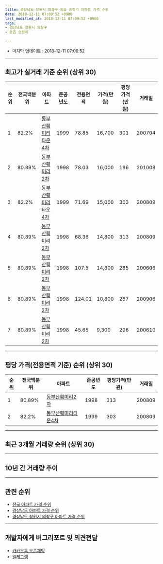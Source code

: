 ```yaml
---
title: 경상남도 창원시 의창구 동읍 송정리 아파트 가격 순위
date: 2018-12-11 07:09:52 +0900
last_modified_at: 2018-12-11 07:09:52 +0900
tags:
- 경상남도 창원시 의창구
- 동읍 송정리

---
```


* 마지막 업데이트 : 2018-12-11 07:09:52

---

## 최고가 실거래 기준 순위 (상위 30)


|순위|전국백분위|아파트|준공년도|전용면적|가격(만원)|평당가격(만원)|거래일|
|---|---|---|---|---|---|---|---|
|1|82.2%|[동부산훼미리타운4차](https://search.naver.com/search.naver?query=%EA%B2%BD%EC%83%81%EB%82%A8%EB%8F%84+%EC%B0%BD%EC%9B%90%EC%8B%9C+%EC%9D%98%EC%B0%BD%EA%B5%AC+%EB%8F%99%EC%9D%8D+%EC%86%A1%EC%A0%95%EB%A6%AC+%EB%8F%99%EB%B6%80%EC%82%B0%ED%9B%BC%EB%AF%B8%EB%A6%AC%ED%83%80%EC%9A%B44%EC%B0%A8)|1999|78.85|16,700|301|200704|
|2|80.89%|[동부산훼미리2차](https://search.naver.com/search.naver?query=%EA%B2%BD%EC%83%81%EB%82%A8%EB%8F%84+%EC%B0%BD%EC%9B%90%EC%8B%9C+%EC%9D%98%EC%B0%BD%EA%B5%AC+%EB%8F%99%EC%9D%8D+%EC%86%A1%EC%A0%95%EB%A6%AC+%EB%8F%99%EB%B6%80%EC%82%B0%ED%9B%BC%EB%AF%B8%EB%A6%AC2%EC%B0%A8)|1998|78.03|16,000|186|201008|
|3|82.2%|[동부산훼미리타운4차](https://search.naver.com/search.naver?query=%EA%B2%BD%EC%83%81%EB%82%A8%EB%8F%84+%EC%B0%BD%EC%9B%90%EC%8B%9C+%EC%9D%98%EC%B0%BD%EA%B5%AC+%EB%8F%99%EC%9D%8D+%EC%86%A1%EC%A0%95%EB%A6%AC+%EB%8F%99%EB%B6%80%EC%82%B0%ED%9B%BC%EB%AF%B8%EB%A6%AC%ED%83%80%EC%9A%B44%EC%B0%A8)|1999|71.69|15,000|303|200809|
|4|80.89%|[동부산훼미리2차](https://search.naver.com/search.naver?query=%EA%B2%BD%EC%83%81%EB%82%A8%EB%8F%84+%EC%B0%BD%EC%9B%90%EC%8B%9C+%EC%9D%98%EC%B0%BD%EA%B5%AC+%EB%8F%99%EC%9D%8D+%EC%86%A1%EC%A0%95%EB%A6%AC+%EB%8F%99%EB%B6%80%EC%82%B0%ED%9B%BC%EB%AF%B8%EB%A6%AC2%EC%B0%A8)|1998|68.36|14,800|313|200809|
|5|80.89%|[동부산훼미리2차](https://search.naver.com/search.naver?query=%EA%B2%BD%EC%83%81%EB%82%A8%EB%8F%84+%EC%B0%BD%EC%9B%90%EC%8B%9C+%EC%9D%98%EC%B0%BD%EA%B5%AC+%EB%8F%99%EC%9D%8D+%EC%86%A1%EC%A0%95%EB%A6%AC+%EB%8F%99%EB%B6%80%EC%82%B0%ED%9B%BC%EB%AF%B8%EB%A6%AC2%EC%B0%A8)|1998|107.5|14,800|285|200606|
|6|80.89%|[동부산훼미리2차](https://search.naver.com/search.naver?query=%EA%B2%BD%EC%83%81%EB%82%A8%EB%8F%84+%EC%B0%BD%EC%9B%90%EC%8B%9C+%EC%9D%98%EC%B0%BD%EA%B5%AC+%EB%8F%99%EC%9D%8D+%EC%86%A1%EC%A0%95%EB%A6%AC+%EB%8F%99%EB%B6%80%EC%82%B0%ED%9B%BC%EB%AF%B8%EB%A6%AC2%EC%B0%A8)|1998|124.01|10,800|287|200906|
|7|80.89%|[동부산훼미리2차](https://search.naver.com/search.naver?query=%EA%B2%BD%EC%83%81%EB%82%A8%EB%8F%84+%EC%B0%BD%EC%9B%90%EC%8B%9C+%EC%9D%98%EC%B0%BD%EA%B5%AC+%EB%8F%99%EC%9D%8D+%EC%86%A1%EC%A0%95%EB%A6%AC+%EB%8F%99%EB%B6%80%EC%82%B0%ED%9B%BC%EB%AF%B8%EB%A6%AC2%EC%B0%A8)|1998|45.65|9,300|296|200610|


---

## 평당 가격(전용면적 기준) 순위 (상위 30)


|순위|전국백분위|아파트|준공년도|평당가격(만원)|거래일|
|---|---|---|---|---|---|
|1|80.89%|[동부산훼미리2차](https://search.naver.com/search.naver?query=%EA%B2%BD%EC%83%81%EB%82%A8%EB%8F%84+%EC%B0%BD%EC%9B%90%EC%8B%9C+%EC%9D%98%EC%B0%BD%EA%B5%AC+%EB%8F%99%EC%9D%8D+%EC%86%A1%EC%A0%95%EB%A6%AC+%EB%8F%99%EB%B6%80%EC%82%B0%ED%9B%BC%EB%AF%B8%EB%A6%AC2%EC%B0%A8)|1998|313|200809|
|2|82.2%|[동부산훼미리타운4차](https://search.naver.com/search.naver?query=%EA%B2%BD%EC%83%81%EB%82%A8%EB%8F%84+%EC%B0%BD%EC%9B%90%EC%8B%9C+%EC%9D%98%EC%B0%BD%EA%B5%AC+%EB%8F%99%EC%9D%8D+%EC%86%A1%EC%A0%95%EB%A6%AC+%EB%8F%99%EB%B6%80%EC%82%B0%ED%9B%BC%EB%AF%B8%EB%A6%AC%ED%83%80%EC%9A%B44%EC%B0%A8)|1999|303|200809|


---

## 최근 3개월 거래량 순위 (상위 30)


<div style="width:100%;">
    <canvas id="deal_count_ranking" height="250"></canvas>
</div>


<script>
new Chart(document.getElementById("deal_count_ranking"), {
    type: 'horizontalBar',
    data: {
        labels: ['동부산훼미리타운4차'],
        datasets: [{
            label: '실거래 수',
            data: [1],
            borderColor: "rgba(255, 0, 128, 1)",
            backgroundColor: "rgba(255, 0, 128, 0.5)",
            fill: false,
        }]
    },
    options: {
        responsive: true,
        title: {
            display: true,
            text: '최근 3개월 거래량 순위'
        },
        tooltips: {
            mode: 'index',
            intersect: false,
            callbacks: {
                title: function(tooltipItems, data) {
                    return "실거래 수:";
                },
                label: function(tooltipItem, data) {
                    return data.labels[tooltipItem.index] + ": " + tooltipItem.xLabel;
                }
            }
        },
        hover: {
            mode: 'nearest',
            intersect: true
        },
        scales: {
            xAxes: [{
                display: true,
                scaleLabel: {
                    display: true,
                    labelString: '실거래 수'
                },
                ticks: {
                    suggestedMin: 0,
                }
            }],
            yAxes: [{
                display: true,
                ticks: {
                    autoSkip: false,
                    callback: function(value, index, values) {
                        if (value.length > 15)
                            return value.substr(0, 13) + "...";
                        else
                            return value;
                    }
                },
                scaleLabel: {
                    display: false,
                }
            }]
        }
    }
});

</script>


---

## 10년 간 거래량 추이


<div style="width:100%;">
    <canvas id="deal_progress" height="250"></canvas>
</div>

<script>
new Chart(document.getElementById("deal_progress"), {
    type: 'line',
    data: {
        labels: ['200812','200901','200902','200903','200904','200905','200906','200907','200908','200909','200910','200911','200912','201001','201002','201003','201004','201005','201006','201007','201008','201009','201010','201011','201012','201101','201102','201103','201104','201105','201106','201107','201108','201109','201110','201111','201112','201201','201202','201203','201204','201205','201206','201207','201208','201209','201210','201211','201212','201301','201302','201303','201304','201305','201306','201307','201308','201309','201310','201311','201312','201401','201402','201403','201404','201405','201406','201407','201408','201409','201410','201411','201412','201501','201502','201503','201504','201505','201506','201507','201508','201509','201510','201511','201512','201601','201602','201603','201604','201605','201606','201607','201608','201609','201610','201611','201612','201701','201702','201703','201704','201705','201706','201707','201708','201709','201710','201711','201712','201801','201802','201803','201804','201805','201806','201807','201808','201809','201810','201811','201812'],
        datasets: [{
            label: '실거래 수',
            pointRadius: 1,
            data: [0, 0, 1, 3, 1, 3, 2, 2, 1, 1, 2, 2, 6, 3, 1, 2, 1, 5, 1, 1, 2, 2, 2, 2, 2, 1, 3, 1, 5, 0, 0, 1, 2, 2, 2, 0, 1, 1, 1, 2, 1, 0, 1, 0, 1, 0, 1, 0, 0, 1, 2, 1, 1, 1, 0, 0, 0, 0, 1, 0, 1, 1, 2, 2, 2, 2, 5, 3, 2, 2, 3, 2, 2, 1, 0, 7, 0, 2, 6, 4, 0, 2, 1, 4, 0, 1, 1, 1, 0, 3, 1, 1, 1, 1, 0, 2, 0, 0, 0, 1, 1, 0, 2, 0, 1, 0, 0, 0, 1, 1, 0, 0, 1, 1, 2, 1, 0, 1, 1, 0, 0],
            borderColor: "rgba(255, 201, 14, 1)",
            backgroundColor: "rgba(255, 201, 14, 0.5)",
            fill: true,
        }]
    },
    options: {
        responsive: true,
        title: {
            display: true,
            text: '10년간 거래량 추이'
        },
        tooltips: {
            mode: 'index',
            intersect: false,
        },
        hover: {
            mode: 'nearest',
            intersect: true
        },
        scales: {
            xAxes: [{
                display: true,
                scaleLabel: {
                    display: true,
                    labelString: '년/월'
                }
            }],
            yAxes: [{
                display: true,
                ticks: {
                    suggestedMin: 0,
                },
                scaleLabel: {
                    display: true,
                    labelString: '실거래 수'
                }
            }]
        }
    }
});

</script>


---

## 관련 순위

- [전국 아파트 가격 순위](https://inasie.github.io/apt-ranking/전국)
- [경상남도 아파트 가격 순위](https://inasie.github.io/apt-ranking/경상남도)
- [경상남도 창원시 의창구 아파트 가격 순위](https://inasie.github.io/apt-ranking/경상남도-창원시-의창구)


---

## 개발자에게 버그리포트 및 의견전달

- [카카오톡 오픈채팅](https://open.kakao.com/o/gLJUAP4)
- [텔레그램](https://t.me/inasie)

